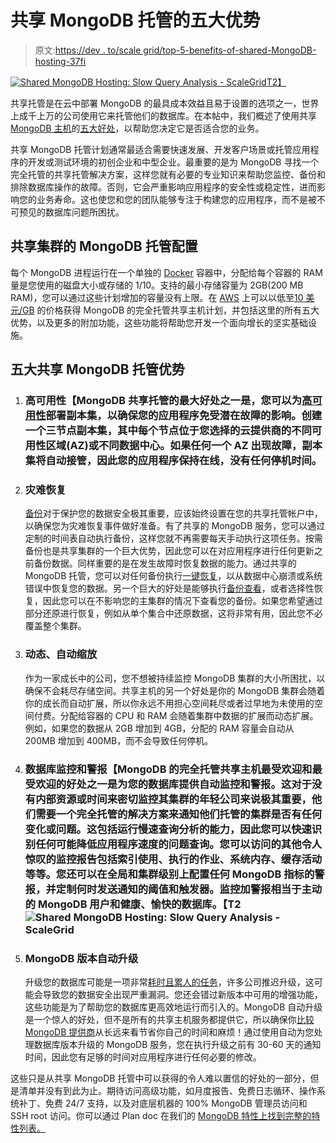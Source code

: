# 共享 MongoDB 托管的五大优势

> 原文:[https://dev . to/scale grid/top-5-benefits-of-shared-MongoDB-hosting-37fi](https://dev.to/scalegrid/top-5-benefits-of-shared-mongodb-hosting-37fi)

[![Shared MongoDB Hosting: Slow Query Analysis - ScaleGrid](../Images/44461ffbf05b4a00dfa59ecfcd265f19.png)T2】](https://scalegrid.io/blog/top-5-benefits-of-shared-mongodb-hosting/)

共享托管是在云中部署 MongoDB 的最具成本效益且易于设置的选项之一，世界上成千上万的公司使用它来托管他们的数据库。在本帖中，我们概述了使用共享 [MongoDB 主机](https://scalegrid.io/mongodb.html "Shared MongoDB Hosting Service")的[五大好处](https://scalegrid.io/blog/top-5-benefits-of-shared-mongodb-hosting/)，以帮助您决定它是否适合您的业务。

共享 MongoDB 托管计划通常最适合需要快速发展、开发客户场景或托管应用程序的开发或测试环境的初创企业和中型企业。最重要的是为 MongoDB 寻找一个完全托管的共享托管解决方案，这样您就有必要的专业知识来帮助您监控、备份和排除数据库操作的故障。否则，它会严重影响应用程序的安全性或稳定性，进而影响您的业务寿命。这也使您和您的团队能够专注于构建您的应用程序，而不是被不可预见的数据库问题所困扰。

## 共享集群的 MongoDB 托管配置

每个 MongoDB 进程运行在一个单独的 [Docker](https://www.docker.com/ "Docker Container for MongoDB Hosting") 容器中，分配给每个容器的 RAM 量是您使用的磁盘大小或存储的 1/10。支持的最小存储容量为 2GB(200 MB RAM)，您可以通过这些计划增加的容量没有上限。在 [AWS](https://aws.amazon.com/) 上可以以低至[10 美元/GB](https://scalegrid.io/pricing.html#section_pricing_shared "ScaleGrid Shared MongoDB Hosting Pricing") 的价格获得 MongoDB 的完全托管共享主机计划，并包括这里的所有五大优势，以及更多的附加功能，这些功能将帮助您开发一个面向增长的坚实基础设施。

## 五大共享 MongoDB 托管优势

1.  ### 高可用性【MongoDB 共享托管的最大好处之一是，您可以为[高可用性](https://www.techopedia.com/definition/1021/high-availability-ha "What is High Availability?")部署副本集，以确保您的应用程序免受潜在故障的影响。创建一个三节点副本集，其中每个节点位于您选择的云提供商的不同可用性区域(AZ)或不同数据中心。如果任何一个 AZ 出现故障，副本集将自动接管，因此您的应用程序保持在线，没有任何停机时间。

2.  ### 灾难恢复

    [备份](https://help.scalegrid.io/docs/mongodb-backups "Scheduled Backups & On-Demand Backups for Shared MongoDB Hosting")对于保护您的数据安全极其重要，应该始终设置在您的共享托管帐户中，以确保您为灾难恢复事件做好准备。有了共享的 MongoDB 服务，您可以通过定制的时间表自动执行备份，这样您就不再需要每天手动执行这项任务。按需备份也是共享集群的一个巨大优势，因此您可以在对应用程序进行任何更新之前备份数据。同样重要的是在发生故障时恢复数据的能力。通过共享的 MongoDB 托管，您可以对任何备份执行[一键恢复](https://help.scalegrid.io/docs/mongodb-backups-restores "Disaster Recovery: One-Click Restore of Backups")，以从数据中心崩溃或系统错误中恢复您的数据。另一个巨大的好处是能够执行[备份查看](https://help.scalegrid.io/docs/mongodb-backups-selective-restore)，或者选择性恢复，因此您可以在不影响您的主集群的情况下查看您的备份。如果您希望通过部分还原进行恢复，例如从单个集合中还原数据，这将非常有用，因此您不必覆盖整个集群。
3.  ### 动态、自动缩放

    作为一家成长中的公司，您不想被持续监控 MongoDB 集群的大小所困扰，以确保不会耗尽存储空间。共享主机的另一个好处是你的 MongoDB 集群会随着你的成长而自动扩展，所以你永远不用担心空间耗尽或者过早地为未使用的空间付费。分配给容器的 CPU 和 RAM 会随着集群中数据的扩展而动态扩展。例如，如果您的数据从 2GB 增加到 4GB，分配的 RAM 容量会自动从 200MB 增加到 400MB，而不会导致任何停机。
4.  ### 数据库监控和警报【MongoDB 的完全托管共享主机最受欢迎和最受欢迎的好处之一是为您的数据库提供自动监控和警报。这对于没有内部资源或时间来密切监控其集群的年轻公司来说极其重要，他们需要一个完全托管的解决方案来通知他们托管的集群是否有任何变化或问题。这包括运行慢速查询分析的能力，因此您可以快速识别任何可能降低应用程序速度的问题查询。您可以访问的其他令人惊叹的监控报告包括索引使用、执行的作业、系统内存、缓存活动等等。您还可以在全局和集群级别上配置任何 MongoDB 指标的警报，并定制何时发送通知的阈值和触发器。监控加警报相当于主动的 MongoDB 用户和健康、愉快的数据库。【T2![Shared MongoDB Hosting: Slow Query Analysis - ScaleGrid](../Images/c31f331458654473de1b7a986dc41546.png)

5.  ### MongoDB 版本自动升级

    升级您的数据库可能是一项非常[耗时且累人的任务](http://www.dbta.com/Columns/DBA-Corner/The-Importance-of-Keeping-Your-DBMS-Up-to-Date-111614.aspx)，许多公司推迟升级，这可能会导致您的数据安全出现严重漏洞。您还会错过新版本中可用的增强功能，这些功能是为了帮助您的数据库更高效地运行而引入的。MongoDB 自动升级是一个惊人的好处，但不是所有的共享主机服务都提供它，所以确保你[比较 MongoDB 提供商](https://scalegrid.io/mongodb/hosting-comparison.html "Compare MongoDB Hosting Providers")从长远来看节省你自己的时间和麻烦！通过使用自动为您处理数据库版本升级的 MongoDB 服务，您在执行升级之前有 30-60 天的通知时间，因此您有足够的时间对应用程序进行任何必要的修改。

这些只是从共享 MongoDB 托管中可以获得的令人难以置信的好处的一部分，但是清单并没有到此为止。期待访问高级功能，如月度报告、免费日志循环、操作系统补丁、免费 24/7 支持，以及对底层机器的 100% MongoDB 管理员访问和 SSH root 访问。你可以通过 Plan doc 在我们的 [MongoDB 特性上找到完整的特性列表。](https://help.scalegrid.io/docs/mongodb-features-by-plan)